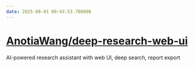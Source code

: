 ```yaml
---
date: 2025-08-01 00:43:53.706006
---
```


# [AnotiaWang/deep-research-web-ui](https://github.com/AnotiaWang/deep-research-web-ui)

AI-powered research assistant with web UI, deep search, report export